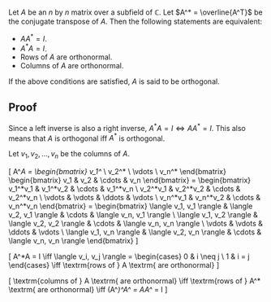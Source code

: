 Let $A$ be an $n$ by $n$ matrix over a subfield of $\mathbb{C}$.
Let $A^* = \overline{A^T}$ be the conjugate transpose of $A$.
Then the following statements are equivalent:

* $AA^* = I$.
* $A^*A = I$.
* Rows of $A$ are orthonormal.
* Columns of $A$ are orthonormal.

If the above conditions are satisfied, $A$ is said to be orthogonal.

## Proof

Since a left inverse is also a right inverse, $A^*A = I \iff AA^* = I$.
This also means that $A$ is orthogonal iff $A^*$ is orthogonal.

Let $v_1, v_2, \ldots, v_n$ be the columns of $A$.

\[ A^*A
= \begin{bmatrix} v_1^* \\ v_2^* \\ \vdots \\ v_n^* \end{bmatrix}
\begin{bmatrix} v_1 & v_2 & \cdots & v_n \end{bmatrix}
= \begin{bmatrix} v_1^*v_1 & v_1^*v_2 & \cdots & v_1^*v_n
\\ v_2^*v_1 & v_2^*v_2 & \cdots & v_2^*v_n
\\ \vdots & \vdots & \ddots & \vdots
\\ v_n^*v_1 & v_n^*v_2 & \cdots & v_n^*v_n
\end{bmatrix}
= \begin{bmatrix} \langle v_1, v_1 \rangle & \langle v_2, v_1 \rangle & \cdots & \langle v_n, v_1 \rangle
\\ \langle v_1, v_2 \rangle & \langle v_2, v_2 \rangle & \cdots & \langle v_n, v_n \rangle
\\ \vdots & \vdots & \ddots & \vdots
\\ \langle v_1, v_n \rangle & \langle v_2, v_n \rangle & \cdots & \langle v_n, v_n \rangle
\end{bmatrix} \]

\[ A^*A = I
\iff \langle v_i, v_j \rangle = \begin{cases} 0 & i \neq j \\ 1 & i = j \end{cases}
\iff \textrm{rows of } A \textrm{ are orthonormal} \]

\[ \textrm{columns of } A \textrm{ are orthonormal}
\iff \textrm{rows of } A^* \textrm{ are orthonormal}
\iff (A^*)^*A^* = AA^* = I \]
